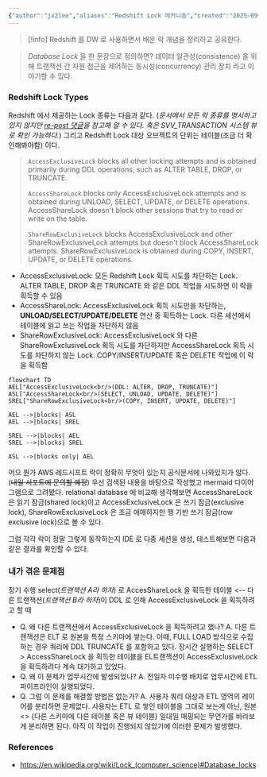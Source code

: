 ```yaml
---
{"author":"jx2lee","aliases":"Redshift Lock 메커니즘","created":"2025-09-22T22:47:29.509+09:00","last-updated":"2025-09-22 22:47","tags":null,"dg-publish":true,"dg-home-link":true,"dg-show-local-graph":true,"dg-show-backlinks":false,"dg-show-toc":false,"dg-show-inline-title":false,"dg-show-file-tree":false,"dg-enable-search":true,"dg-link-preview":"ture","dg-show-tags":false,"dg-pass-frontmatter":false,"permalink":"/data/warehouse/redshift-lock/","dgHomeLink":true,"dgShowLocalGraph":true,"dgEnableSearch":true,"dgLinkPreview":"ture","dgPassFrontmatter":true,"noteIcon":""}
---
```



> [!info] Redshift 를 DW 로 사용하면서 배운 락 개념을 정리하고 공유한다.

> *Database Lock* 을 한 문장으로 정의하면?
> 데이터 일관성(consistence) 을 위해 트랜잭션 간 자원 접근을 제어하는 동시성(concurrency) 관리 장치 라고 이야기할 수 있다.

### Redshift Lock Types
Redshift 에서 제공하는 Lock 종류는 다음과 같다. (*문서에서 모든 락 종류를 명시하고 있지 않지만 [re-post 댓글](https://repost.aws/knowledge-center/prevent-locks-blocking-queries-redshift)을 참고해 알 수 있다. 혹은 SVV_TRANSACTION 시스템 뷰로 확인 가능하다.*) 그리고 Redshift Lock 대상 오브젝트의 단위는 테이블(조금 더 확인해봐야함) 이다. 
> `AccessExclusiveLock` blocks all other locking attempts and is obtained primarily during DDL operations, such as ALTER TABLE, DROP, or TRUNCATE.
> 
> `AccessShareLock` blocks only AccessExclusiveLock attempts and is obtained during UNLOAD, SELECT, UPDATE, or DELETE operations. AccessShareLock doesn't block other sessions that try to read or write on the table.
> 
> `ShareRowExclusiveLock` blocks AccessExclusiveLock and other ShareRowExclusiveLock attempts but doesn't block AccessShareLock attempts. ShareRowExclusiveLock is obtained during COPY, INSERT, UPDATE, or DELETE operations.

- AccessExclusiveLock: 모든 Redshift Lock 획득 시도를 차단하는 Lock. ALTER TABLE, DROP 혹은 TRUNCATE 와 같은 DDL 작업을 시도하면 이 락을 획득할 수 있음
- AccessShareLock: AccessExclusiveLock 획득 시도만을 차단하는, **UNLOAD/SELECT/UPDATE/DELETE** 연산 중 획득하는 Lock. 다른 세션에서 테이블에 읽고 쓰는 작업을 차단하지 않음
- ShareRowExclusiveLock: AccessExclusiveLock 와 다른 ShareRowExclusiveLock 획득 시도를 차단하지만 AccessShareLock 획득 시도를 차단하지 않는 Lock. COPY/INSERT/UPDATE 혹은 DELETE 작업에 이 락을 획득함

```mermaid
flowchart TD
AEL["AccessExclusiveLock<br/>(DDL: ALTER, DROP, TRUNCATE)"]
ASL["AccessShareLock<br/>(SELECT, UNLOAD, UPDATE, DELETE)"]
SREL["ShareRowExclusiveLock<br/>(COPY, INSERT, UPDATE, DELETE)"]

AEL -->|blocks| ASL
AEL -->|blocks| SREL

SREL -->|blocks| AEL
SREL -->|blocks| SREL

ASL -->|blocks only| AEL
```

어으 뭔가 AWS 레드시프트 락이 정확히 무엇이 있는지 공식문서에 나와있지가 않다. (~~내일 서포트에 문의할 예정~~) 우선 검색된 내용을 바탕으로 작성했고 mermaid 다이어그램으로 그려봤다. relational database 에 비교해 생각해보면 AccessShareLock 은 읽기 잠금(shared lock)이고 AccessExclusiveLock 은 쓰기 잠금(exclusive lock), ShareRowExclusiveLock 은 조금 애매하지만 행 기반 쓰기 잠금(row exclusive lock)으로 볼 수 있다.

그럼 각각 락이 정말 그렇게 동작하는지 IDE 로 다중 세션을 생성, 테스트해보면 다음과 같은 결과를 확인할 수 있다.


### 내가 겪은 문제점
장기 수행 select(*트랜잭션 A라 하자*) 로 AccesShareLock 을 획득한 테이블 <-- 다른 트랜잭션(*트랜잭션 B라 하자*)이 DDL 로 인해 AccessExclusiveLock 을 획득하려고 할 때
- Q. 왜 다른 트랜잭션에서 AccessExclusiveLock 을 획득하려고 했나?
      A. 다른 트랜잭션은 ELT 로 원본을 특정 스키마에 쌓는다. 이때, FULL LOAD 방식으로 수집하는 경우 쿼리에 DDL TRUNCATE 를 포함하고 있다. 장시간 실행하는 SELECT > AccessShareLock 을 획득한 테이블을 EL트랜잭션이 AccessExclusiveLock 을 획득하려다 계속 대기하고 있었다.
- Q. 왜 이 문제가 업무시간에 발생되었나?
  A. 전일자 미수행 배치로 업무시간에 ETL 파이프라인이 실행되었다.
- Q. 그럼 이 문제를 해결할 방법은 없는가?
  A. 사용자 쿼리 대상과 ETL 영역의 레이어를 분리하면 문제없다. 사용자는 ETL 로 쌓인 테이블을 그대로 보는게 아닌, 원본 <> {다른 스키마에 다른 테이블 혹은 뷰 테이블} 일대일 매핑되는 무언가를 바라보게 분리하면 된다. 아직 이 작업이 진행되지 않았기에 이러한 문제가 발생했다.


### References
- https://en.wikipedia.org/wiki/Lock_(computer_science)#Database_locks